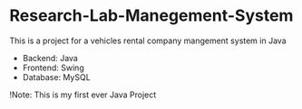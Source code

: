 # Research-Lab-Manegement-System
This is a project for a vehicles rental company mangement system in Java
* Backend: Java
* Frontend: Swing
* Database: MySQL

!Note: This is my first ever Java Project
